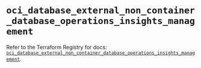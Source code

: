 # `oci_database_external_non_container_database_operations_insights_management`

Refer to the Terraform Registry for docs: [`oci_database_external_non_container_database_operations_insights_management`](https://registry.terraform.io/providers/oracle/oci/6.18.0/docs/resources/database_external_non_container_database_operations_insights_management).
